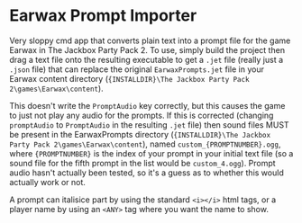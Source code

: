 # Earwax Prompt Importer
Very sloppy cmd app that converts plain text into a prompt file for the game Earwax in The Jackbox Party Pack 2. To use, simply build the project then drag a text file onto the resulting executable to get a `.jet` file (really just a `.json` file) that can replace the original `EarwaxPrompts.jet` file in your Earwax content directory (`{INSTALLDIR}\The Jackbox Party Pack 2\games\Earwax\content`).

This doesn't write the `PromptAudio` key correctly, but this causes the game to just not play any audio for the prompts. If this is corrected (changing `promptAudio` to `PromptAudio` in the resulting `.jet` file) then sound files MUST be present in the EarwaxPrompts directory (`{INSTALLDIR}\The Jackbox Party Pack 2\games\Earwax\content`), named `custom_{PROMPTNUMBER}.ogg`, where `{PROMPTNUMBER}` is the index of your prompt in your initial text file (so a sound file for the fifth prompt in the list would be `custom_4.ogg`). Prompt audio hasn't actually been tested, so it's a guess as to whether this would actually work or not.

A prompt can italisice part by using the standard `<i></i>` html tags, or a player name by using an `<ANY>` tag where you want the name to show.